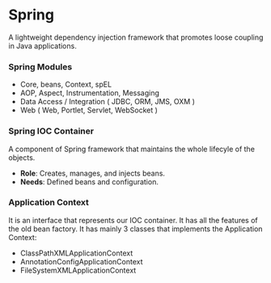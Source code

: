 # **Spring**
A lightweight dependency injection framework that promotes loose
coupling in Java applications.

### Spring Modules
- Core, beans, Context, spEL
- AOP, Aspect, Instrumentation, Messaging
- Data Access / Integration ( JDBC, ORM, JMS, OXM )
- Web ( Web, Portlet, Servlet, WebSocket )

### Spring IOC Container
A component of Spring framework that maintains the whole lifecyle of the objects.
- **Role**: Creates, manages, and injects beans.
- **Needs**: Defined beans and configuration.


### Application Context
It is an interface that represents our IOC container. It has all
the features of the old bean factory. It has mainly 3 classes that
implements the Application Context:
- ClassPathXMLApplicationContext
- AnnotationConfigApplicationContext
- FileSystemXMLApplicationContext